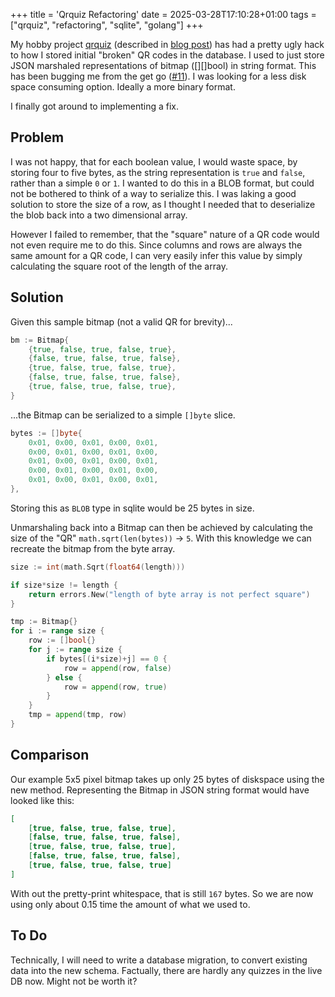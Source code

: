 +++
title = 'Qrquiz Refactoring'
date = 2025-03-28T17:10:28+01:00
tags = ["qrquiz", "refactoring", "sqlite", "golang"]
+++

My hobby project [qrquiz](https://qrquiz.sekthor.dev) (described in [blog post](../qrquiz)) has had a pretty ugly hack to how I stored initial "broken" QR codes in the database.
I used to just store JSON marshaled representations of bitmap ([][]bool) in string format.
This has been bugging me from the get go ([#11](https://github.com/sekthor/qrquiz/issues/11)).
I was looking for a less disk space consuming option.
Ideally a more binary format.

I finally got around to implementing a fix.

## Problem

I was not happy, that for each boolean value, I would waste space, by storing four to five bytes, as the string representation is `true` and `false`, rather than a simple `0` or `1`.
I wanted to do this in a BLOB format, but could not be bothered to think of a way to serialize this.
I was laking a good solution to store the size of a row, as I thought I needed that to deserialize the blob back into a two dimensional array.

However I failed to remember, that the "square" nature of a QR code would not even require me to do this.
Since columns and rows are always the same amount for a QR code, I can very easily infer this value by simply calculating the square root of the length of the array.

## Solution

Given this sample bitmap (not a valid QR for brevity)...

```go
bm := Bitmap{
    {true, false, true, false, true},
    {false, true, false, true, false},
    {true, false, true, false, true},
    {false, true, false, true, false},
    {true, false, true, false, true},
}
```

...the Bitmap can be serialized to a simple `[]byte` slice.

```go
bytes := []byte{
    0x01, 0x00, 0x01, 0x00, 0x01,
    0x00, 0x01, 0x00, 0x01, 0x00,
    0x01, 0x00, 0x01, 0x00, 0x01,
    0x00, 0x01, 0x00, 0x01, 0x00,
    0x01, 0x00, 0x01, 0x00, 0x01,
},
```

Storing this as `BLOB` type in sqlite would be 25 bytes in size.

Unmarshaling back into a Bitmap can then be achieved by calculating the size of the "QR" `math.sqrt(len(bytes))` -> `5`.
With this knowledge we can recreate the bitmap from the byte array.

```go
size := int(math.Sqrt(float64(length)))

if size*size != length {
    return errors.New("length of byte array is not perfect square")
}

tmp := Bitmap{}
for i := range size {
    row := []bool{}
    for j := range size {
        if bytes[(i*size)+j] == 0 {
            row = append(row, false)
        } else {
            row = append(row, true)
        }
    }
    tmp = append(tmp, row)
}
```

## Comparison

Our example 5x5 pixel bitmap takes up only 25 bytes of diskspace using the new method.
Representing the Bitmap in JSON string format would have looked like this:

```json
[
    [true, false, true, false, true],
    [false, true, false, true, false],
    [true, false, true, false, true],
    [false, true, false, true, false],
    [true, false, true, false, true]
]
```

With out the pretty-print whitespace, that is still `167` bytes.
So we are now using only about 0.15 time the amount of what we used to.

## To Do

Technically, I will need to write a database migration, to convert existing data into the new schema.
Factually, there are hardly any quizzes in the live DB now.
Might not be worth it?
